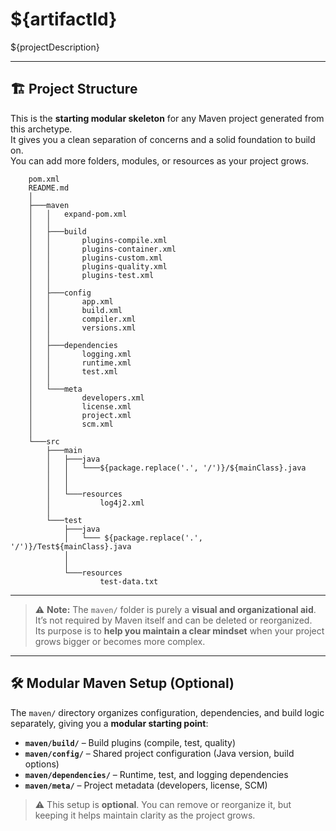 # ${artifactId}
${projectDescription}

---

<h2>🏗️ Project Structure</h2>

This is the **starting modular skeleton** for any Maven project generated from this archetype.  
It gives you a clean separation of concerns and a solid foundation to build on.  
You can add more folders, modules, or resources as your project grows.

```
    pom.xml
    README.md
    │
    ├───maven
    │   │   expand-pom.xml
    │   │
    │   ├───build
    │   │       plugins-compile.xml
    │   │       plugins-container.xml
    │   │       plugins-custom.xml
    │   │       plugins-quality.xml
    │   │       plugins-test.xml
    │   │
    │   ├───config
    │   │       app.xml
    │   │       build.xml
    │   │       compiler.xml
    │   │       versions.xml
    │   │
    │   ├───dependencies
    │   │       logging.xml
    │   │       runtime.xml
    │   │       test.xml
    │   │
    │   └───meta
    │           developers.xml
    │           license.xml
    │           project.xml
    │           scm.xml
    │
    └───src
        ├───main
        │   ├───java
        │   │   └───${package.replace('.', '/')}/${mainClass}.java
        │   │           
        │   │
        │   └───resources
        │           log4j2.xml
        │
        └───test
            ├───java
            │   └─── ${package.replace('.', '/')}/Test${mainClass}.java
            │           
            │
            └───resources
                    test-data.txt
```

---


> ⚠️ **Note:** The `maven/` folder is purely a **visual and organizational aid**.  
> It’s not required by Maven itself and can be deleted or reorganized.  
> Its purpose is to **help you maintain a clear mindset** when your project grows bigger or becomes more complex.

---

<h2>🛠️ Modular Maven Setup (Optional)</h2>

The `maven/` directory organizes configuration, dependencies, and build logic separately, giving you a **modular starting point**:

* **`maven/build/`** – Build plugins (compile, test, quality)  
* **`maven/config/`** – Shared project configuration (Java version, build options)  
* **`maven/dependencies/`** – Runtime, test, and logging dependencies  
* **`maven/meta/`** – Project metadata (developers, license, SCM)

> ⚠️ This setup is **optional**. You can remove or reorganize it, but keeping it helps maintain clarity as the project grows.



